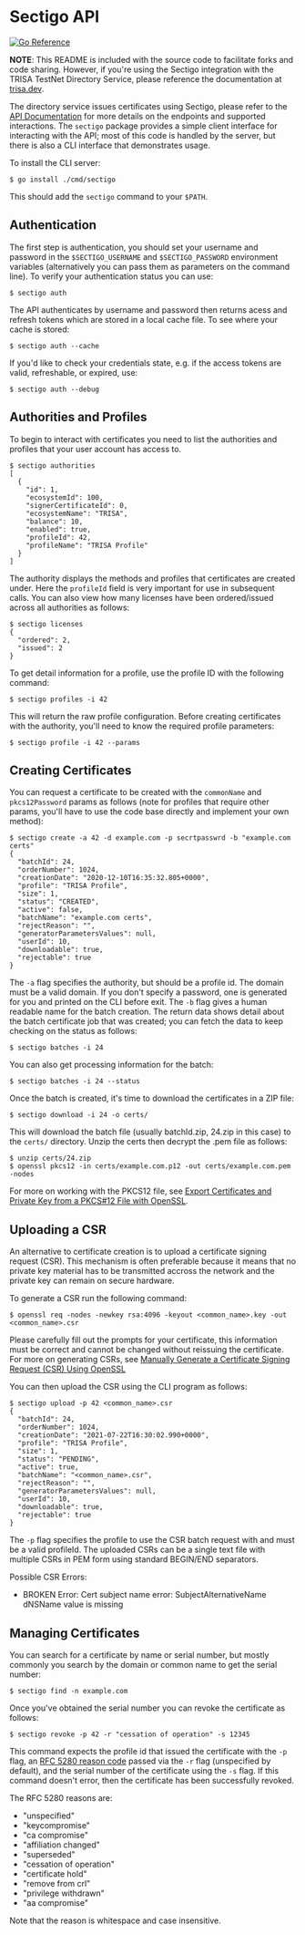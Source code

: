 # Sectigo API

[![Go Reference](https://pkg.go.dev/badge/github.com/trisacrypto/directory/pkg/sectigo.svg)](https://pkg.go.dev/github.com/trisacrypto/directory/pkg/sectigo)

**NOTE**: This README is included with the source code to facilitate forks and code sharing. However, if you're using the Sectigo integration with the TRISA TestNet Directory Service, please reference the documentation at [trisa.dev](https://trisa.dev).

The directory service issues certificates using Sectigo, please refer to the [API Documentation](https://support.sectigo.com/Com_KnowledgeDetailPage?Id=kA01N000000bvCJ) for more details on the endpoints and supported interactions. The `sectigo` package provides a simple client interface for interacting with the API; most of this code is handled by the server, but there is also a CLI interface that demonstrates usage.

To install the CLI server:

```
$ go install ./cmd/sectigo
```

This should add the `sectigo` command to your `$PATH`.

## Authentication

The first step is authentication, you should set your username and password in the `$SECTIGO_USERNAME` and `$SECTIGO_PASSWORD` environment variables (alternatively you can pass them as parameters on the command line). To verify your authentication status you can use:

```
$ sectigo auth
```

The API authenticates by username and password then returns acess and refresh tokens which are stored in a local cache file. To see where your cache is stored:

```
$ sectigo auth --cache
```

If you'd like to check your credentials state, e.g. if the access tokens are valid, refreshable, or expired, use:

```
$ sectigo auth --debug
```

## Authorities and Profiles

To begin to interact with certificates you need to list the authorities and profiles that your user account has access to.

```
$ sectigo authorities
[
  {
    "id": 1,
    "ecosystemId": 100,
    "signerCertificateId": 0,
    "ecosystemName": "TRISA",
    "balance": 10,
    "enabled": true,
    "profileId": 42,
    "profileName": "TRISA Profile"
  }
]
```

The authority displays the methods and profiles that certificates are created under. Here the `profileId` field is very important for use in subsequent calls. You can also view how many licenses have been ordered/issued across all authorities as follows:

```
$ sectigo licenses
{
  "ordered": 2,
  "issued": 2
}
```

To get detail information for a profile, use the profile ID with the following command:

```
$ sectigo profiles -i 42
```

This will return the raw profile configuration. Before creating certificates with the authority, you'll need to know the required profile parameters:

```
$ sectigo profile -i 42 --params
```

## Creating Certificates

You can request a certificate to be created with the `commonName` and `pkcs12Password` params as follows (note for profiles that require other params, you'll have to use the code base directly and implement your own method):

```
$ sectigo create -a 42 -d example.com -p secrtpasswrd -b "example.com certs"
{
  "batchId": 24,
  "orderNumber": 1024,
  "creationDate": "2020-12-10T16:35:32.805+0000",
  "profile": "TRISA Profile",
  "size": 1,
  "status": "CREATED",
  "active": false,
  "batchName": "example.com certs",
  "rejectReason": "",
  "generatorParametersValues": null,
  "userId": 10,
  "downloadable": true,
  "rejectable": true
}
```

The `-a` flag specifies the authority, but should be a profile id. The domain must be a valid domain. If you don't specify a password, one is generated for you and printed on the CLI before exit. The `-b` flag gives a human readable name for the batch creation. The return data shows detail about the batch certificate job that was created; you can fetch the data to keep checking on the status as follows:

```
$ sectigo batches -i 24
```

You can also get processing information for the batch:

```
$ sectigo batches -i 24 --status
```

Once the batch is created, it's time to download the certificates in a ZIP file:

```
$ sectigo download -i 24 -o certs/
```

This will download the batch file (usually batchId.zip, 24.zip in this case) to the `certs/` directory. Unzip the certs then decrypt the .pem file as follows:

```
$ unzip certs/24.zip
$ openssl pkcs12 -in certs/example.com.p12 -out certs/example.com.pem -nodes
```

For more on working with the PKCS12 file, see [Export Certificates and Private Key from a PKCS#12 File with OpenSSL](https://www.ssl.com/how-to/export-certificates-private-key-from-pkcs12-file-with-openssl/).

## Uploading a CSR

An alternative to certificate creation is to upload a certificate signing request (CSR). This mechanism is often preferable because it means that no private key material has to be transmitted accross the network and the private key can remain on secure hardware.

To generate a CSR run the following command:

```
$ openssl req -nodes -newkey rsa:4096 -keyout <common_name>.key -out <common_name>.csr
```

Please carefully fill out the prompts for your certificate, this information must be correct and cannot be changed without reissuing the certificate. For more on generating CSRs, see [Manually Generate a Certificate Signing Request (CSR) Using OpenSSL](https://www.ssl.com/how-to/manually-generate-a-certificate-signing-request-csr-using-openssl/)

You can then upload the CSR using the CLI program as follows:

```
$ sectigo upload -p 42 <common_name>.csr
{
  "batchId": 24,
  "orderNumber": 1024,
  "creationDate": "2021-07-22T16:30:02.990+0000",
  "profile": "TRISA Profile",
  "size": 1,
  "status": "PENDING",
  "active": true,
  "batchName": "<common_name>.csr",
  "rejectReason": "",
  "generatorParametersValues": null,
  "userId": 10,
  "downloadable": true,
  "rejectable": true
}
```

The `-p` flag specifies the profile to use the CSR batch request with and must be a valid profileId. The uploaded CSRs can be a single text file with multiple CSRs in PEM form using standard BEGIN/END separators.

Possible CSR Errors:

- BROKEN Error: Cert subject name error: SubjectAlternativeName dNSName value is missing

## Managing Certificates

You can search for a certificate by name or serial number, but mostly commonly you search by the domain or common name to get the serial number:

```
$ sectigo find -n example.com
```

Once you've obtained the serial number you can revoke the certificate as follows:

```
$ sectigo revoke -p 42 -r "cessation of operation" -s 12345
```

This command expects the profile id that issued the certificate with the `-p` flag, an [RFC 5280 reason code](https://tools.ietf.org/html/rfc5280#section-5.3.1) passed via the `-r` flag (unspecified by default), and the serial number of the certificate using the `-s` flag. If this command doesn't error, then the certificate has been successfully revoked.

The RFC 5280 reasons are:

- "unspecified"
- "keycompromise"
- "ca compromise"
- "affiliation changed"
- "superseded"
- "cessation of operation"
- "certificate hold"
- "remove from crl"
- "privilege withdrawn"
- "aa compromise"

Note that the reason is whitespace and case insensitive.